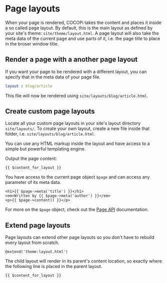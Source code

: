 Page layouts
===

When your page is rendered, COCOPi takes the content and places it inside a so called page layout. By default, this is the main layout as defined by your site's theme: `site/theme/layout.html`. A page layout will also take the meta data of the current page and use parts of it, i.e. the page title to place in the broser window title.

## Render a page with a another page layout

If you want your page to be rendered with a different layout, you can specify that in the meta data of your page file.

```yaml
layout : blog/article
```

This file will now be rendered using `site/layouts/blog/article.html`.

## Create custom page layouts

Locate all your custom page layouts in your site's layout directory `site/layouts/`. To create your own layout, create a new file inside that folder, i.e. `site/layouts/blog/article.html`.

You can use any HTML markup inside the layout and have access to a simple but powerful templating engine.

Output the page content:

```
{{ $content_for_layout }}
```

You have access to the current page object `$page` and can access any parameter of its meta data.

```
<h1>{{ $page->meta('title') }}</h1>
<em>Written by {{ $page->meta('author') }}</em>
<p>{{ $page->content() }}</p>
```

For more on the `$page` object, check out the [Page API](page-api.md) documentation.

## Extend page layouts

Page layouts can extend other page layouts so you don't have to rebuild every layout from scratch.

```
@extend('theme:layout.html')
```

The child layout will render in its parent's content location, so exactly where the following line is placed in the parent layout.

```
{{ $content_for_layout }}
```
